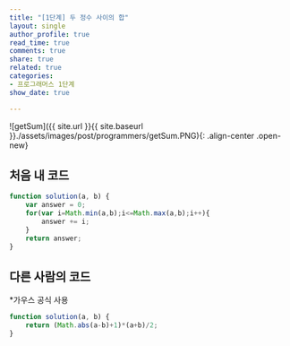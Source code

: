 ```yaml
---
title: "[1단계] 두 정수 사이의 합"
layout: single
author_profile: true
read_time: true
comments: true
share: true
related: true
categories:
- 프로그래머스 1단계
show_date: true

---
```


![getSum]({{ site.url }}{{ site.baseurl }}./assets/images/post/programmers/getSum.PNG){: .align-center .open-new}


<!-- ![getSum](./image/getSum.PNG) -->
## 처음 내 코드
```js
function solution(a, b) {
    var answer = 0;
    for(var i=Math.min(a,b);i<=Math.max(a,b);i++){
        answer += i;
    }
    return answer;
}
```
## 다른 사람의 코드
*가우스 공식 사용
```js
function solution(a, b) {
    return (Math.abs(a-b)+1)*(a+b)/2;
}
```
